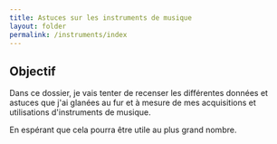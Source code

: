 ```yaml
---
title: Astuces sur les instruments de musique
layout: folder
permalink: /instruments/index
---
```


## Objectif

Dans ce dossier, je vais tenter de recenser les différentes données et astuces
que j'ai glanées au fur et à mesure de mes acquisitions et utilisations
d'instruments de musique.

En espérant que cela pourra être utile au plus grand nombre.

